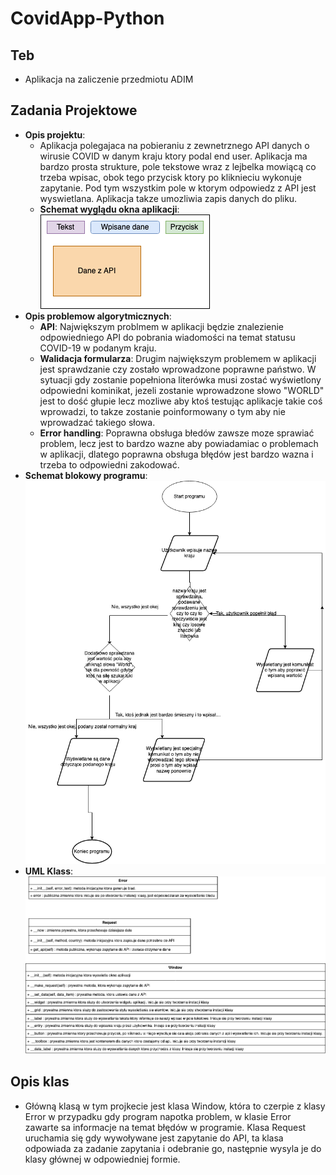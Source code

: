 # CovidApp-Python

## Teb

* Aplikacja na zaliczenie przedmiotu ADIM

## Zadania Projektowe

* **Opis projektu**: 
    - Aplikacja polegajaca na pobieraniu z zewnetrznego API danych o wirusie COVID w danym kraju ktory podal end user. Aplikacja ma bardzo prosta strukture, pole tekstowe wraz z lejbelka mowiącą co trzeba wpisac, obok tego przycisk ktory po kliknieciu wykonuje zapytanie. Pod tym wszystkim pole w ktorym odpowiedz z API jest wyswietlana. Aplikacja takze umozliwia zapis danych do pliku.
    - **Schemat wyglądu okna aplikacji**:  ![Schemat okna](SchematOkna.png)
* **Opis problemow algorytmicznych**:
    - **API**: Największym problmem w aplikacji będzie znalezienie odpowiedniego API do pobrania wiadomości na temat statusu COVID-19 w podanym kraju.
    - **Walidacja formularza**: Drugim największym problemem w aplikacji jest sprawdzanie czy zostało wprowadzone poprawne państwo. W sytuacji gdy zostanie popełniona literówka musi zostać wyświetlony odpowiedni kominikat, jezeli zostanie wprowadzone słowo "WORLD" jest to dość głupie lecz mozliwe aby ktoś testując aplikacje takie coś wprowadzi, to takze zostanie poinformowany o tym aby nie wprowadzać takiego słowa.
    - **Error handling**: Poprawna obsługa błedów zawsze moze sprawiać problem, lecz jest to bardzo wazne aby powiadamiac o problemach w aplikacji, dlatego poprawna obsługa błędów jest bardzo wazna i trzeba to odpowiedni zakodować. 
* **Schemat blokowy programu**: ![Schemat blokowy aplikacji](SchematBlokowyCovidApp.png)
* **UML Klass**: ![UMLClasses](UMLClasses.png)

## Opis klas
   - Główną klasą w tym projkecie jest klasa Window, która to czerpie z klasy Error w przypadku gdy program napotka problem, w klasie Error zawarte sa informacje na temat błędów w programie. Klasa Request uruchamia się gdy wywoływane jest zapytanie do API, ta klasa odpowiada za zadanie zapytania i odebranie go, następnie wysyla je do klasy głównej w odpowiedniej formie.
